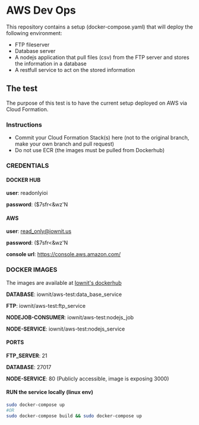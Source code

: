 # AWS Dev Ops
This repository contains a setup (docker-compose.yaml) that will deploy the following environment:

* FTP fileserver
* Database server
* A nodejs application that pull files (csv) from the FTP server and stores the information in a database
* A restfull service to act on the stored information

## The test
The purpose of this test is to have the current setup deployed on AWS via Cloud Formation. 


### Instructions 

* Commit your Cloud Formation Stack(s) here (not to the original branch, make your own branch and pull request)
* Do not use ECR (the images must be pulled from Dockerhub)

### CREDENTIALS 

#### DOCKER HUB 

__user__: readonlyioi

__password__: ($7sfr<&wz'N

#### AWS
__user__: read_only@iownit.us

__password__: ($7sfr<&wz'N

__console url__: https://console.aws.amazon.com/

### DOCKER IMAGES
The images are available at [Iownit's dockerhub](https://hub.docker.com/r/iownit/aws-test)

__DATABASE__: iownit/aws-test:data_base_service

__FTP__: iownit/aws-test:ftp_service

__NODEJOB-CONSUMER__: iownit/aws-test:nodejs_job

__NODE-SERVICE__: iownit/aws-test:nodejs_service

#### PORTS

__FTP_SERVER__: 21

__DATABASE__: 27017

__NODE-SERVICE__: 80 (Publicly accessible, image is exposing 3000)


#### RUN the service locally (linux env)

```bash
sudo docker-compose up 
#OR 
sudo docker-compose build && sudo docker-compose up
```
